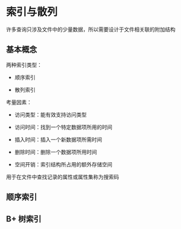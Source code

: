 # 索引与散列

许多查询只涉及文件中的少量数据，所以需要设计于文件相关联的附加结构

## 基本概念

两种索引类型：

- 顺序索引

- 散列索引

考量因素：

- 访问类型：能有效支持访问类型

- 访问时间：找到一个特定数据项所用的时间

- 插入时间：插入一个新数据项所需时间

- 删除时间：删除一个数据项所用时间

- 空间开销：索引结构所占用的额外存储空间

用于在文件中查找记录的属性或属性集称为搜索码



## 顺序索引









## B+ 树索引


